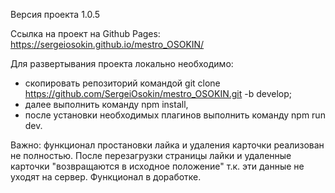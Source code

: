 Версия проекта 1.0.5

Ссылка на проект на Github Pages:
https://sergeiosokin.github.io/mestro_OSOKIN/

Для развертывания проекта локально необходимо:
- скопировать репозиторий командой git clone https://github.com/SergeiOsokin/mestro_OSOKIN.git -b develop;
- далее выполнить команду npm install, 
- после установки необходимых плагинов выполнить команду npm run dev. 

Важно:
функционал простановки лайка и удаления карточки реализован не полностью. 
После перезагрузки страницы лайки и удаленные карточки "возвращаются в исходное положение" т.к. эти данные не уходят на сервер.
Функционал в доработке.